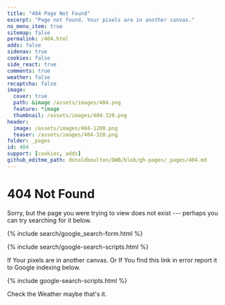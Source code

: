 ```yaml
---
title: "404 Page Not Found"
excerpt: "Page not found. Your pixels are in another canvas."
no_menu_item: true
sitemap: false
permalink: /404.html
adds: false
sidenav: true
cookies: false
side_react: true
comments: true
weather: false
recaptcha: false
image:
  cover: true
  path: &image /assets/images/404.png
  feature: *image
  thumbnail: /assets/images/404-320.png
header:
  image: /assets/images/404-1200.png
  teaser: /assets/images/404-320.png
folder: _pages
id: 404
support: [cookies, adds]
github_editme_path: donaldboulton/DWB/blob/gh-pages/_pages/404.md
---
```


# 404 Not Found

Sorry, but the page you were trying to view does not exist --- perhaps you can try searching for it below.

{% include search/google_search-form.html %}

{% include search/google-search-scripts.html %}

If Your pixels are in another canvas. Or If You find this link in error report it to Google indexing below.

{% include google-search-scripts.html %}

Check the Weather maybe that's it.
